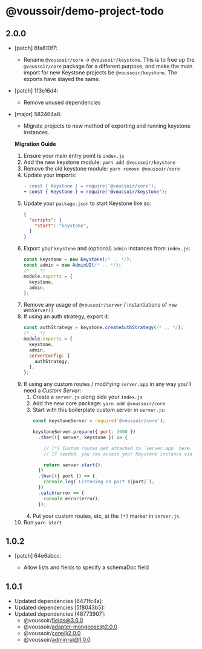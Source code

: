# @voussoir/demo-project-todo

## 2.0.0

- [patch] 6fa810f7:

  - Rename `@voussoir/core` -> `@voussoir/keystone`. This is to free up the
    `@voussoir/core` package for a different purpose, and make the main import for
    new Keystone projects be `@voussoir/keystone`. The exports have stayed the
    same.

- [patch] 113e16d4:

  - Remove unused dependencies

- [major] 582464a8:

  - Migrate projects to new method of exporting and running keystone instances.

  **Migration Guide**

  <!-- prettier-ignore -->
  1. Ensure your main entry point is `index.js`
  1. Add the new keystone module: `yarn add @voussoir/keystone`
  1. Remove the old keystone module: `yarn remove @voussoir/core`
  1. Update your imports:
      ```diff
      - const { Keystone } = require('@voussoir/core');
      + const { Keystone } = require('@voussoir/keystone');
      ```
  1. Update your `package.json` to start Keystone like so:
      ```json
      {
        "scripts": {
          "start": "keystone",
        }
      }
      ```
  1. Export your `keystone` and (optional) `admin` instances from `index.js`:
      ```javascript
      const keystone = new Keystone(/* .. */);
      const admin = new AdminUI(/* .. */);
      /* .. */
      module.exports = {
        keystone,
        admin,
      };
      ```
  1. Remove any usage of `@voussoir/server` / instantiations of `new WebServer()`
  1. If using an auth strategy, export it:
      ```javascript
      const authStrategy = keystone.createAuthStrategy(/* .. */);
      /* .. */
      module.exports = {
        keystone,
        admin,
        serverConfig: {
          authStrategy,
        },
      };
      ```
  1. If using any custom routes / modifying `server.app` in any way you'll need a
     _Custom Server_:
      1. Create a `server.js` along side your `index.js`
      1. Add the new core package: `yarn add @voussoir/core`
      1. Start with this boilerplate custom server in `server.js`:
          ```javascript
          const keystoneServer = require('@voussoir/core');

          keystoneServer.prepare({ port: 3000 })
            .then(({ server, keystone }) => {

              // [*] Custom routes get attached to `server.app` here.
              // If needed, you can access your Keystone instance via `keystone`.

              return server.start();
            })
            .then(({ port }) => {
              console.log(`Listening on port ${port}`);
            })
            .catch(error => {
              console.error(error);
            });
          ```
      1. Put your custom routes, etc, at the `[*]` marker in `server.js`.
  1. Run `yarn start`

## 1.0.2

- [patch] 64e6abcc:

  - Allow lists and fields to specify a schemaDoc field

## 1.0.1

- Updated dependencies [6471fc4a]:
- Updated dependencies [5f8043b5]:
- Updated dependencies [48773907]:
  - @voussoir/fields@3.0.0
  - @voussoir/adapter-mongoose@2.0.0
  - @voussoir/core@2.0.0
  - @voussoir/admin-ui@1.0.0
